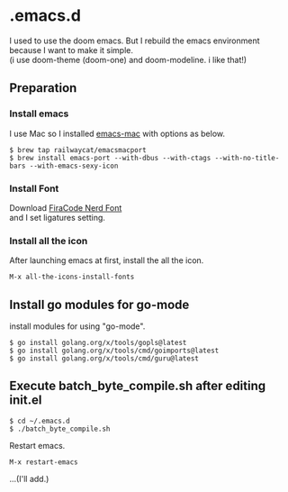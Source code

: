 # .emacs.d

I used to use the doom emacs. But I rebuild the emacs environment because I want to make it simple.  
(i use doom-theme (doom-one) and doom-modeline. i like that!)  


## Preparation

### Install emacs

I use Mac so I installed [emacs-mac](https://github.com/railwaycat/homebrew-emacsmacport) with options as below.

``` shell
$ brew tap railwaycat/emacsmacport
$ brew install emacs-port --with-dbus --with-ctags --with-no-title-bars --with-emacs-sexy-icon
```

### Install Font

Download [FiraCode Nerd Font](https://github.com/ryanoasis/nerd-fonts/tree/master/patched-fonts/FiraCode)  
and I set ligatures setting.

### Install all the icon

After launching emacs at first, install the all the icon.

``` shellsession
M-x all-the-icons-install-fonts
```

## Install go modules for go-mode

install modules for using "go-mode".

``` shell
$ go install golang.org/x/tools/gopls@latest
$ go install golang.org/x/tools/cmd/goimports@latest
$ go install golang.org/x/tools/cmd/guru@latest
```

## Execute batch_byte_compile.sh after editing init.el

``` shell
$ cd ~/.emacs.d
$ ./batch_byte_compile.sh
```

Restart emacs.

```
M-x restart-emacs
```

...(I'll add.)

